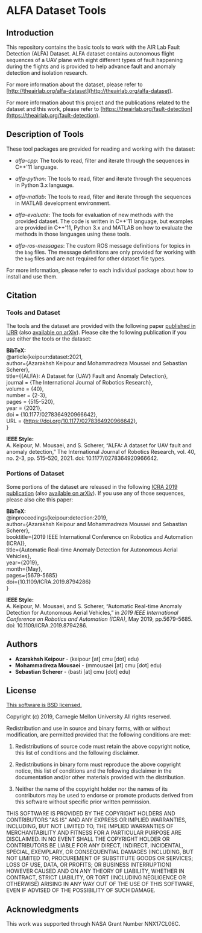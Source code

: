 # ALFA Dataset Tools

## Introduction

This repository contains the basic tools to work with the AIR Lab Fault Detection (ALFA) Dataset. ALFA dataset contains autonomous flight sequences of a UAV plane with eight different types of fault happening during the flights and is provided to help advance fault and anomaly detection and isolation research. 

For more information about the dataset, please refer to [http://theairlab.org/alfa-dataset](http://theairlab.org/alfa-dataset).

For more information about this project and the publications related to the dataset and this work, please refer to [https://theairlab.org/fault-detection](https://theairlab.org/fault-detection).

## Description of Tools

These tool packages are provided for reading and working with the dataset:

- *alfa-cpp*: The tools to read, filter and iterate through the sequences in C++'11 language.

- *alfa-python*: The tools to read, filter and iterate through the sequences in Python 3.x language.

- *alfa-matlab*: The tools to read, filter and iterate through the sequences in MATLAB development environment.

- *alfa-evaluate*: The tools for evaluation of new methods with the provided dataset. The code is written in C++'11 language, but examples are provided in C++'11, Python 3.x and MATLAB on how to evaluate the methods in those languages using these tools. 

- *alfa-ros-messages*: The custom ROS message definitions for topics in the `bag` files. The message definitions are only provided for working with the `bag` files and are not required for other dataset file types.

For more information, please refer to each individual package about how to install and use them.

## Citation

### Tools and Dataset
The tools and the dataset are provided with the following paper [published in IJRR](https://doi.org/10.1177%2F0278364920966642) (also [available on arXiv](https://arxiv.org/abs/1907.06268)). Please cite the following publication if you use either the tools or the dataset:

**BibTeX:** \
@article{keipour:dataset:2021, \
author={Azarakhsh Keipour and Mohammadreza Mousaei and Sebastian Scherer}, \
title={{ALFA}: A Dataset for {UAV} Fault and Anomaly Detection}, \
journal = {The International Journal of Robotics Research}, \
volume = {40}, \
number = {2-3}, \
pages = {515-520}, \
year = {2021}, \
doi = {10.1177/0278364920966642}, \
URL = {https://doi.org/10.1177/0278364920966642}, \
}

**IEEE Style:** \
A. Keipour, M. Mousaei, and S. Scherer, “ALFA: A dataset for UAV fault and anomaly detection,” The International Journal of Robotics Research, vol. 40, no. 2-3, pp. 515–520, 2021. doi: 10.1177/0278364920966642.

### Portions of Dataset
Some portions of the dataset are released in the following [ICRA 2019 publication](https://ieeexplore.ieee.org/document/8794286) (also [available on arXiv](https://arxiv.org/abs/1907.00511)). If you use any of those sequences, please also cite this paper:

**BibTeX:** \
@inproceedings{keipour:detection:2019, \
author={Azarakhsh Keipour and Mohammadreza Mousaei and Sebastian Scherer}, \
booktitle={2019 IEEE International Conference on Robotics and Automation (ICRA)}, \
title={Automatic Real-time Anomaly Detection for Autonomous Aerial Vehicles}, \
year={2019}, \
month={May}, \
pages={5679-5685} \
doi={10.1109/ICRA.2019.8794286} \
}

**IEEE Style:** \
A. Keipour, M. Mousaei, and S. Scherer, “Automatic Real-time Anomaly Detection for Autonomous Aerial Vehicles,” in *2019 IEEE International Conference on Robotics and Automation (ICRA)*, May 2019, pp.5679-5685. doi: 10.1109/ICRA.2019.8794286. 

## Authors

* **Azarakhsh Keipour** - (keipour [at] cmu [dot] edu)
* **Mohammadreza Mousaei** - (mmousaei [at] cmu [dot] edu)
* **Sebastian Scherer** - (basti [at] cmu [dot] edu)

## License
[This software is BSD licensed.](http://opensource.org/licenses/BSD-3-Clause)

Copyright (c) 2019, Carnegie Mellon University
All rights reserved.

Redistribution and use in source and binary forms, with or without modification, are permitted provided that the following conditions are met:

1. Redistributions of source code must retain the above copyright notice, this list of conditions and the following disclaimer.

2. Redistributions in binary form must reproduce the above copyright notice, this list of conditions and the following disclaimer in the documentation and/or other materials provided with the distribution.

3. Neither the name of the copyright holder nor the names of its contributors may be used to endorse or promote products derived from this software without specific prior written permission.

THIS SOFTWARE IS PROVIDED BY THE COPYRIGHT HOLDERS AND CONTRIBUTORS "AS IS" AND ANY EXPRESS OR IMPLIED WARRANTIES, INCLUDING, BUT NOT LIMITED TO, THE IMPLIED WARRANTIES OF MERCHANTABILITY AND FITNESS FOR A PARTICULAR PURPOSE ARE DISCLAIMED. IN NO EVENT SHALL THE COPYRIGHT HOLDER OR CONTRIBUTORS BE LIABLE FOR ANY DIRECT, INDIRECT, INCIDENTAL, SPECIAL, EXEMPLARY, OR CONSEQUENTIAL DAMAGES (INCLUDING, BUT NOT LIMITED TO, PROCUREMENT OF SUBSTITUTE GOODS OR SERVICES; LOSS OF USE, DATA, OR PROFITS; OR BUSINESS INTERRUPTION) HOWEVER CAUSED AND ON ANY THEORY OF LIABILITY, WHETHER IN CONTRACT, STRICT LIABILITY, OR TORT (INCLUDING NEGLIGENCE OR OTHERWISE) ARISING IN ANY WAY OUT OF THE USE OF THIS SOFTWARE, EVEN IF ADVISED OF THE POSSIBILITY OF SUCH DAMAGE.

## Acknowledgments

This work was supported through NASA Grant Number NNX17CL06C.

